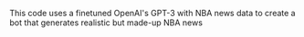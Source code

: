 This code uses a finetuned OpenAI's GPT-3 with NBA news data to create a bot that generates realistic but made-up NBA news
